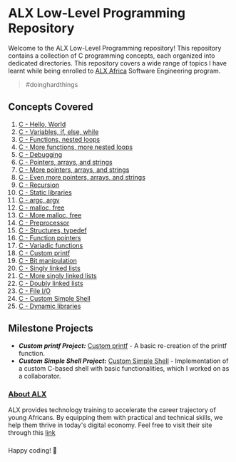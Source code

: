 # ALX Low-Level Programming Repository
Welcome to the ALX Low-Level Programming repository! This repository contains a collection of C programming concepts, each organized into dedicated directories. This repository covers a wide range of topics I have learnt while being enrolled to [ALX Africa](https://www.alxafrica.com/) Software Engineering program.
> #doinghardthings

## Concepts Covered

1.  [C - Hello, World](./0x00-hello_world)
2.  [C - Variables, if, else, while](./0x01-variables_if_else_while)
3.  [C - Functions, nested loops](./0x02-functions_nested_loops)
4.  [C - More functions, more nested loops](./0x04-more_functions_nested_loops)
5.  [C - Debugging](./0x03-debugging)
6.  [C - Pointers, arrays, and strings](./0x05-pointers_arrays_strings)
7.  [C - More pointers, arrays, and strings](./0x06-pointers_arrays_strings)
8.  [C - Even more pointers, arrays, and strings](./0x07-pointers_arrays_strings)
9.  [C - Recursion](./0x08-recursion)
10. [C - Static libraries](./0x09-static_libraries)
11. [C - argc, argv](./0x0A-argc_argv)
12. [C - malloc, free](./0x0B-malloc_free)
13. [C - More malloc, free](./0x0C-more_malloc_free)
14. [C - Preprocessor](./0x0D-preprocessor)
15. [C - Structures, typedef](./0x0E-structures_typedef)
16. [C - Function pointers](./0x0F-function_pointers)
17. [C - Variadic functions](./0x10-variadic_functions)
18. [C - Custom printf](./0x11-printf)
19. [C - Bit manipulation](./0x14-bit_manipulation)
20. [C - Singly linked lists](./0x12-singly_linked_lists)
21. [C - More singly linked lists](./0x13-more_singly_linked_lists)
22. [C - Doubly linked lists](./0x17-doubly_linked_lists)
23. [C - File I/O](./0x15-file_io)
24. [C - Custom Simple Shell](https://github.com/Janicejay/simple_shell)
25. [C - Dynamic libraries](./0x18-dynamic_libraries)

## Milestone Projects

- ***Custom printf Project:*** [Custom printf](./0x11-custom_printf) - A basic re-creation of the printf function.
- ***Custom Simple Shell Project:*** [Custom Simple Shell](https://github.com/Janicejay/simple_shell/) - Implementation of a custom C-based shell with basic functionalities, which I worked on as a collaborator.

### [About ALX](https://www.alxafrica.com/about/)
ALX provides technology training to accelerate the career trajectory of young Africans. By equipping them with practical and technical skills, we help them thrive in today's digital economy.
Feel free to visit their site through this [link](https://www.alxafrica.com/)
###
Happy coding! 🚀
